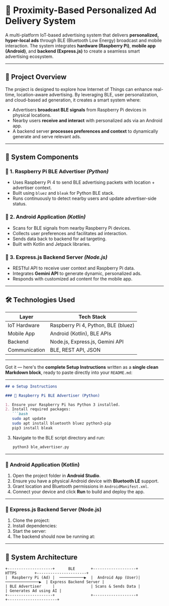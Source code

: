 # 📡 Proximity-Based Personalized Ad Delivery System 

A multi-platform IoT-based advertising system that delivers **personalized, hyper-local ads** through BLE (Bluetooth Low Energy) broadcast and mobile interaction. The system integrates **hardware (Raspberry Pi)**, **mobile app (Android)**, and **backend (Express.js)** to create a seamless smart advertising ecosystem.

---

## 🚀 Project Overview

The project is designed to explore how Internet of Things can enhance real-time, location-aware advertising. By leveraging BLE, user personalization, and cloud-based ad generation, it creates a smart system where:

- Advertisers **broadcast BLE signals** from Raspberry Pi devices in physical locations.
- Nearby users **receive and interact** with personalized ads via an Android app.
- A backend server **processes preferences and context** to dynamically generate and serve relevant ads.

---

## 🧩 System Components

### 🔹 1. Raspberry Pi BLE Advertiser *(Python)*
- Uses Raspberry Pi 4 to send BLE advertising packets with location + advertiser context.
- Built using `bluez` and `bleak` for Python BLE stack.
- Runs continuously to detect nearby users and update advertiser-side status.

### 🔹 2. Android Application *(Kotlin)*
- Scans for BLE signals from nearby Raspberry Pi devices.
- Collects user preferences and facilitates ad interaction.
- Sends data back to backend for ad targeting.
- Built with Kotlin and Jetpack libraries.

### 🔹 3. Express.js Backend Server *(Node.js)*
- RESTful API to receive user context and Raspberry Pi data.
- Integrates **Gemini API** to generate dynamic, personalized ads.
- Responds with customized ad content for the mobile app.

---

## 🛠️ Technologies Used

| Layer         | Tech Stack                          |
|---------------|-------------------------------------|
| IoT Hardware  | Raspberry Pi 4, Python, BLE (bluez) |
| Mobile App    | Android (Kotlin), BLE APIs          |
| Backend       | Node.js, Express.js, Gemini API     |
| Communication | BLE, REST API, JSON                 |

---

Got it — here's the **complete Setup Instructions** written as a **single clean Markdown block**, ready to paste directly into your `README.md`:

---

````markdown
## ⚙️ Setup Instructions

### 🔹 Raspberry Pi BLE Advertiser (Python)

1. Ensure your Raspberry Pi has Python 3 installed.  
2. Install required packages:
   ```bash
   sudo apt update
   sudo apt install bluetooth bluez python3-pip
   pip3 install bleak
````

3. Navigate to the BLE script directory and run:

   ```bash
   python3 ble_advertiser.py
   ```

---

### 🔹 Android Application (Kotlin)

1. Open the project folder in **Android Studio**.
2. Ensure you have a physical Android device with **Bluetooth LE** support.
3. Grant location and Bluetooth permissions in `AndroidManifest.xml`.
4. Connect your device and click **Run** to build and deploy the app.

---

### 🔹 Express.js Backend Server (Node.js)

1. Clone the project:
2. Install dependencies:
3. Start the server:
4. The backend should now be running at:

---



## 📐 System Architecture

```text
+--------------------+      BLE       +-------------------+       HTTPS        +----------------------+
|  Raspberry Pi (Ad) |  ───────────▶  |  Android App (User)|  ───────────────▶  | Express Backend Server |
| BLE Advertiser     |                | Scans & Sends Data |                   | Generates Ad using AI |
+--------------------+                +-------------------+                   +----------------------+
